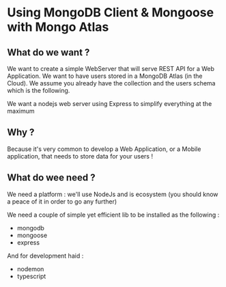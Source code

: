 # Using MongoDB Client & Mongoose with Mongo Atlas

## What do we want ?

We want to create a simple WebServer that will serve  REST API for a Web Application.
We want to have users stored in a MongoDB Atlas (in the Cloud). We assume you already have the collection and the users schema which is the following.

We want a nodejs web server using Express to simplify everything at the maximum

## Why ?

Because it's very common to develop a Web Application, or a Mobile application, that needs to store data for your users !

## What do wee need ?

We need a platform : we'll use NodeJs and is ecosystem (you should know a peace of it in order to go any further)

We need a couple of simple yet efficient lib to be installed as the following : 

- mongodb
- mongoose
- express

And for development haid : 

- nodemon
- typescript
